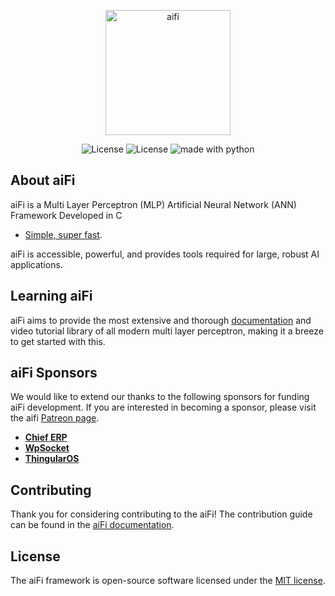 <p align="center"><img src="https://oservo.com/aifi/img/aifi.png" alt="aifi" width="200px"></p>

<p align="center">
<img src="https://img.shields.io/badge/License-MIT-yellow.svg" alt="License">
<img src="https://awesome.re/badge-flat.svg" alt="License">
<img src="https://img.shields.io/badge/powered%20by-oservo-blue.svg" alt="made with python">
</p>

## About aiFi

aiFi is a Multi Layer Perceptron (MLP) Artificial Neural Network (ANN) Framework Developed in C

- [Simple, super fast](https://oservo.github.io/aiFi/).

aiFi is accessible, powerful, and provides tools required for large, robust AI applications.

## Learning aiFi

aiFi aims to provide the most extensive and thorough [documentation](https://oservo.github.io/aiFi/) and video tutorial library of all modern multi layer perceptron, making it a breeze to get started with this. 

## aiFi Sponsors

We would like to extend our thanks to the following sponsors for funding aiFi development. If you are interested in becoming a sponsor, please visit the aifi [Patreon page](https://patreon.com/oservo).

- **[Chief ERP](http://chieferp.com/)**
- **[WpSocket](http://wpsocket.com)**
- **[ThingularOS](http://thingularos.com)**

## Contributing

Thank you for considering contributing to the aiFi! The contribution guide can be found in the [aiFi documentation](https://oservo.github.io/aiFi/).

## License

The aiFi framework is open-source software licensed under the [MIT license](https://opensource.org/licenses/MIT).

